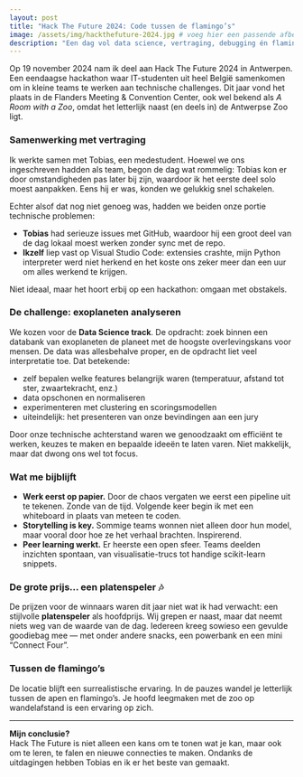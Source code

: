 ```yaml
---
layout: post
title: "Hack The Future 2024: Code tussen de flamingo’s"
image: /assets/img/hackthefuture-2024.jpg # voeg hier een passende afbeelding toe
description: "Een dag vol data science, vertraging, debugging én flamingo’s tijdens Hack The Future 2024 in Antwerpen."
---
```


Op 19 november 2024 nam ik deel aan Hack The Future 2024 in Antwerpen. Een eendaagse hackathon waar IT-studenten uit heel België samenkomen om in kleine teams te werken aan technische challenges. Dit jaar vond het plaats in de Flanders Meeting & Convention Center, ook wel bekend als *A Room with a Zoo*, omdat het letterlijk naast (en deels in) de Antwerpse Zoo ligt.

### Samenwerking met vertraging

Ik werkte samen met Tobias, een medestudent. Hoewel we ons ingeschreven hadden als team, begon de dag wat rommelig: Tobias kon er door omstandigheden pas later bij zijn, waardoor ik het eerste deel solo moest aanpakken. Eens hij er was, konden we gelukkig snel schakelen.

Echter alsof dat nog niet genoeg was, hadden we beiden onze portie technische problemen:

- **Tobias** had serieuze issues met GitHub, waardoor hij een groot deel van de dag lokaal moest werken zonder sync met de repo.
- **Ikzelf** liep vast op Visual Studio Code: extensies crashte, mijn Python interpreter werd niet herkend en het koste ons zeker meer dan een uur om alles werkend te krijgen.

Niet ideaal, maar het hoort erbij op een hackathon: omgaan met obstakels.

### De challenge: exoplaneten analyseren

We kozen voor de **Data Science track**. De opdracht: zoek binnen een databank van exoplaneten de planeet met de hoogste overlevingskans voor mensen. De data was allesbehalve proper, en de opdracht liet veel interpretatie toe. Dat betekende:

- zelf bepalen welke features belangrijk waren (temperatuur, afstand tot ster, zwaartekracht, enz.)
- data opschonen en normaliseren
- experimenteren met clustering en scoringsmodellen
- uiteindelijk: het presenteren van onze bevindingen aan een jury

Door onze technische achterstand waren we genoodzaakt om efficiënt te werken, keuzes te maken en bepaalde ideeën te laten varen. Niet makkelijk, maar dat dwong ons wel tot focus.

### Wat me bijblijft

- **Werk eerst op papier.** Door de chaos vergaten we eerst een pipeline uit te tekenen. Zonde van de tijd. Volgende keer begin ik met een whiteboard in plaats van meteen te coden.
- **Storytelling is key.** Sommige teams wonnen niet alleen door hun model, maar vooral door hoe ze het verhaal brachten. Inspirerend.
- **Peer learning werkt.** Er heerste een open sfeer. Teams deelden inzichten spontaan, van visualisatie-trucs tot handige scikit-learn snippets.

### De grote prijs... een platenspeler 🎶

De prijzen voor de winnaars waren dit jaar niet wat ik had verwacht: een stijlvolle **platenspeler** als hoofdprijs. Wij grepen er naast, maar dat neemt niets weg van de waarde van de dag. Iedereen kreeg sowieso een gevulde goodiebag mee — met onder andere snacks, een powerbank en een mini “Connect Four”.

### Tussen de flamingo’s

De locatie blijft een surrealistische ervaring. In de pauzes wandel je letterlijk tussen de apen en flamingo’s. Je hoofd leegmaken met de zoo op wandelafstand is een ervaring op zich.

---

**Mijn conclusie?**  
Hack The Future is niet alleen een kans om te tonen wat je kan, maar ook om te leren, te falen en nieuwe connecties te maken. Ondanks de uitdagingen hebben Tobias en ik er het beste van gemaakt.

